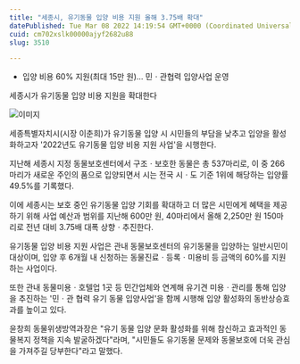 ```yaml
---
title: "세종시, 유기동물 입양 비용 지원 올해 3.75배 확대"
datePublished: Tue Mar 08 2022 14:19:54 GMT+0000 (Coordinated Universal Time)
cuid: cm702xslk00000ajyf2682u88
slug: 3510

---
```



- 입양 비용 60% 지원(최대 15만 원)… 민ㆍ관협력 입양사업 운영

세종시가 유기동물 입양 비용 지원을 확대한다

![이미지](https://cdn.hashnode.com/res/hashnode/image/upload/v1739254021007/e27c9ce3-2d66-40bc-8966-e520888668a9.jpeg)

세종특별자치시(시장 이춘희)가 유기동물 입양 시 시민들의 부담을 낮추고 입양을 활성화하고자 '2022년도 유기동물 입양 비용 지원 사업'을 시행한다.

지난해 세종시 지정 동물보호센터에서 구조ㆍ보호한 동물은 총 537마리로, 이 중 266마리가 새로운 주인의 품으로 입양되면서 시는 전국 시ㆍ도 기준 1위에 해당하는 입양률 49.5%를 기록했다.

이에 세종시는 보호 중인 유기동물 입양 기회를 확대하고 더 많은 시민에게 혜택을 제공하기 위해 사업 예산과 범위를 지난해 600만 원, 40마리에서 올해 2,250만 원 150마리로 전년 대비 3.75배 대폭 상향ㆍ추진한다.

유기동물 입양 비용 지원 사업은 관내 동물보호센터의 유기동물을 입양하는 일반시민이 대상이며, 입양 후 6개월 내 신청하는 동물진료ㆍ등록ㆍ미용비 등 금액의 60%를 지원하는 사업이다.

또한 관내 동물미용ㆍ호텔업 1곳 등 민간업체와 연계해 유기견 미용ㆍ관리를 통해 입양을 추진하는 '민ㆍ관 협력 유기 동물 입양사업'을 함께 시행해 입양 활성화의 동반상승효과를 높이고 있다.

윤창희 동물위생방역과장은 "유기 동물 입양 문화 활성화를 위해 참신하고 효과적인 동물복지 정책을 지속 발굴하겠다"라며, "시민들도 유기동물 문제와 동물보호에 더욱 관심을 가져주길 당부한다"라고 말했다.